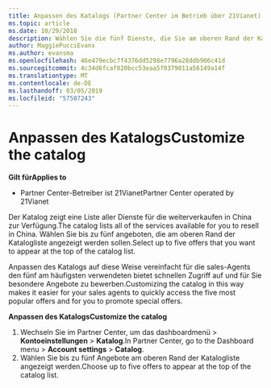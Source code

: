 ```yaml
---
title: Anpassen des Katalogs (Partner Center im Betrieb über 21Vianet)
ms.topic: article
ms.date: 10/29/2018
description: Wählen Sie die fünf Dienste, die Sie am oberen Rand der Katalogliste angezeigt werden soll.
author: MaggiePucciEvans
ms.author: evansma
ms.openlocfilehash: 46e479ecbc7f4376dd5298e7796a28ddb906c41d
ms.sourcegitcommit: 4c34d6fcaf020bcc53eaa5f0379011a56149a14f
ms.translationtype: MT
ms.contentlocale: de-DE
ms.lasthandoff: 03/05/2019
ms.locfileid: "57587243"
---
```

# <a name="customize-the-catalog"></a><span data-ttu-id="ed5f7-103">Anpassen des Katalogs</span><span class="sxs-lookup"><span data-stu-id="ed5f7-103">Customize the catalog</span></span>

<span data-ttu-id="ed5f7-104">**Gilt für**</span><span class="sxs-lookup"><span data-stu-id="ed5f7-104">**Applies to**</span></span>

-   <span data-ttu-id="ed5f7-105">Partner Center-Betreiber ist 21Vianet</span><span class="sxs-lookup"><span data-stu-id="ed5f7-105">Partner Center operated by 21Vianet</span></span>


<span data-ttu-id="ed5f7-106">Der Katalog zeigt eine Liste aller Dienste für die weiterverkaufen in China zur Verfügung.</span><span class="sxs-lookup"><span data-stu-id="ed5f7-106">The catalog lists all of the services available for you to resell in China.</span></span> <span data-ttu-id="ed5f7-107">Wählen Sie bis zu fünf angeboten, die am oberen Rand der Katalogliste angezeigt werden sollen.</span><span class="sxs-lookup"><span data-stu-id="ed5f7-107">Select up to five offers that you want to appear at the top of the catalog list.</span></span> 

<span data-ttu-id="ed5f7-108">Anpassen des Katalogs auf diese Weise vereinfacht für die sales-Agents den fünf am häufigsten verwendeten bietet schnellen Zugriff auf und für Sie besondere Angebote zu bewerben.</span><span class="sxs-lookup"><span data-stu-id="ed5f7-108">Customizing the catalog in this way makes it easier for your sales agents to quickly access the five most popular offers and for you to promote special offers.</span></span> 

<span data-ttu-id="ed5f7-109">**Anpassen des Katalogs**</span><span class="sxs-lookup"><span data-stu-id="ed5f7-109">**Customize the catalog**</span></span>

1.  <span data-ttu-id="ed5f7-110">Wechseln Sie im Partner Center, um das dashboardmenü &gt; **Kontoeinstellungen** &gt; **Katalog**.</span><span class="sxs-lookup"><span data-stu-id="ed5f7-110">In Partner Center, go to the Dashboard menu &gt; **Account settings** &gt; **Catalog**.</span></span>
2.  <span data-ttu-id="ed5f7-111">Wählen Sie bis zu fünf Angebote am oberen Rand der Katalogliste angezeigt werden.</span><span class="sxs-lookup"><span data-stu-id="ed5f7-111">Choose up to five offers to appear at the top of the catalog list.</span></span>

 

 




